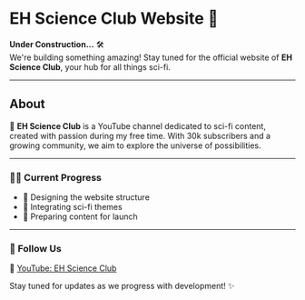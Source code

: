 # EH Science Club Website 🚧

**Under Construction...** 🛠️  
We're building something amazing! Stay tuned for the official website of **EH Science Club**, your hub for all things sci-fi.  

---

## About  
🎥 **EH Science Club** is a YouTube channel dedicated to sci-fi content, created with passion during my free time. With 30k subscribers and a growing community, we aim to explore the universe of possibilities.  

---

### 👨‍💻 Current Progress  
- 🔧 Designing the website structure  
- 🚀 Integrating sci-fi themes  
- 📡 Preparing content for launch  

---

### 📌 Follow Us  
🌌 [YouTube: EH Science Club](https://www.youtube.com/@ehscienceclub)  

Stay tuned for updates as we progress with development! ✨
